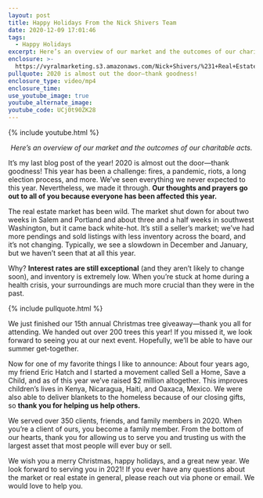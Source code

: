 ```yaml
---
layout: post
title: Happy Holidays From the Nick Shivers Team
date: 2020-12-09 17:01:46
tags:
  - Happy Holidays
excerpt: Here’s an overview of our market and the outcomes of our charitable acts.
enclosure: >-
  https://vyralmarketing.s3.amazonaws.com/Nick+Shivers/%231+Real+Estate+Team+in+the+Portland+Metro+_+SW+Washington_+Happy+Holidays.mp4
pullquote: 2020 is almost out the door—thank goodness!
enclosure_type: video/mp4
enclosure_time:
use_youtube_image: true
youtube_alternate_image:
youtube_code: UCj0t90ZK28
---
```


{% include youtube.html %}

<p style="text-align: center;"><em>Here’s an overview of our market and the outcomes of our charitable acts.</em></p>

It’s my last blog post of the year\! 2020 is almost out the door—thank goodness\! This year has been a challenge: fires, a pandemic, riots, a long election process, and more. We’ve seen everything we never expected to this year. Nevertheless, we made it through. **Our thoughts and prayers go out to all of you because everyone has been affected this year.&nbsp;**

The real estate market has been wild. The market shut down for about two weeks in Salem and Portland and about three and a half weeks in southwest Washington, but it came back white-hot. It’s still a seller’s market; we’ve had more pendings and sold listings with less inventory across the board, and it’s not changing. Typically, we see a slowdown in December and January, but we haven’t seen that at all this year.&nbsp;

Why? **Interest rates are still exceptional** (and they aren’t likely to change soon), and inventory is extremely low. When you’re stuck at home during a health crisis, your surroundings are much more crucial than they were in the past.

{% include pullquote.html %}

We just finished our 15th annual Christmas tree giveaway—thank you all for attending. We handed out over 200 trees this year\! If you missed it, we look forward to seeing you at our next event. Hopefully, we’ll be able to have our summer get-together.&nbsp;

Now for one of my favorite things I like to announce: About four years ago, my friend Eric Hatch and I started a movement called Sell a Home, Save a Child, and as of this year we’ve raised $2 million altogether. This improves children’s lives in Kenya, Nicaragua, Haiti, and Oaxaca, Mexico. We were also able to deliver blankets to the homeless because of our closing gifts, so **thank you for helping us help others.**

We served over 350 clients, friends, and family members in 2020. When you’re a client of ours, you become a family member. From the bottom of our hearts, thank you for allowing us to serve you and trusting us with the largest asset that most people will ever buy or sell.&nbsp;

We wish you a merry Christmas, happy holidays, and a great new year. We look forward to serving you in 2021\! If you ever have any questions about the market or real estate in general, please reach out via phone or email. We would love to help you.

